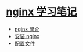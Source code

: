 # [nginx 学习笔记](SUMMARY.md)

- [nginx 简介](README.md)
- [安装 nginx](installation.md)
- [配置文件](configure.md)
